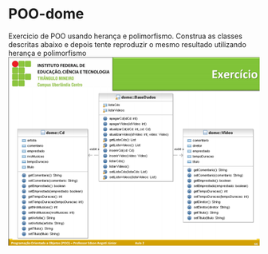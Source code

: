 # POO-dome
Exercicio de POO usando herança e polimorfismo.
Construa as classes descritas abaixo e depois tente reproduzir o mesmo resultado utilizando herança e polimorfismo
![alt text](https://github.com/DouglasLeiteFonseca/POO-dome/blob/a4a46eb02bba7560007b1a173127ba03500c2e29/src/exercicio.png)
